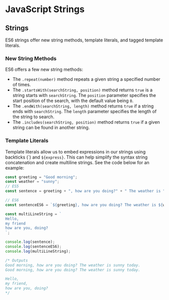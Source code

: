# JavaScript Strings

## Strings

ES6 strings offer new string methods, template literals, and tagged template literals.

### New String Methods

ES6 offers a few new string methods:
  - The `.repeat(number)` method repeats a given string a specified number of times.
  - The `.startsWith(searchString, position)` method returns `true` is a string starts with `searchString`. The `position` parameter specifies the start position of the search, with the default value being `0`.
  - The `.endWith(searchString, length)` method returns `true` if a string ends with `searchString`. The `length` parameter specifies the length of the string to search.
  - The `.includes(searchString, position)` method returns `true` if a given string can be found in another string.

### Template Literals

Template literals allow us to embed expressions in our strings using backticks (\`) and `${express}`. This can help simplify the syntax string concatenation and create multiline strings. See the code below for an example:

```js
const greeting = "Good morning";
const weather = "sunny";
// ES5
const sentence = greeting + ", how are you doing?" + " The weather is " + weather + " today.";

// ES6
const sentenceES6 = `${greeting}, how are you doing? The weather is ${weather} today.`;

const multiLineString = `
Hello,
my friend
how are you, doing?
`;

console.log(sentence);
console.log(sentenceES6);
console.log(multiLineString);

/* Outputs
Good morning, how are you doing? The weather is sunny today.
Good morning, how are you doing? The weather is sunny today.

Hello,
my friend,
how are you, doing?
*/
```
